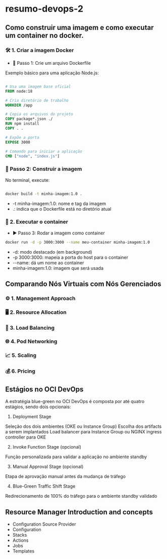 # resumo-devops-2

## Como construir uma imagem e como executar um container no docker.

### 🛠️ 1. Criar a imagem Docker

- 📄 Passo 1: Crie um arquivo Dockerfile

Exemplo básico para uma aplicação Node.js:
```Dockerfile

# Usa uma imagem base oficial
FROM node:18

# Cria diretório de trabalho
WORKDIR /app

# Copia os arquivos do projeto
COPY package*.json ./
RUN npm install
COPY . .

# Expõe a porta
EXPOSE 3000

# Comando para iniciar a aplicação
CMD ["node", "index.js"]


```

### 🧱 Passo 2: Construir a imagem

No terminal, execute:

```bash

docker build -t minha-imagem:1.0 .

```

- -t minha-imagem:1.0: nome e tag da imagem
- .: indica que o Dockerfile está no diretório atual

### 🚀 2. Executar o container

- ▶️ Passo 3: Rodar a imagem como container

```bash
docker run -d -p 3000:3000 --name meu-container minha-imagem:1.0
```

* -d: modo destacado (em background)
* -p 3000:3000: mapeia a porta do host para o container
* --name: dá um nome ao container
* minha-imagem:1.0: imagem que será usada

## Comparando Nós Virtuais com Nós Gerenciados

### ⚙️ 1. Management Approach

### 🖥️ 2. Resource Allocation

### 🔀 3. Load Balancing

### 🌐 4. Pod Networking

### 📈 5. Scaling

### 💰 6. Pricing


## Estágios no OCI DevOps

A estratégia blue-green no OCI DevOps é composta por até quatro estágios, sendo dois opcionais:

1. Deployment Stage

Seleção dos dois ambientes (OKE ou Instance Group)
Escolha dos artifacts a serem implantados
Load balancer para Instance Group ou NGINX ingress controller para OKE

2. Invoke Function Stage (opcional)

Função personalizada para validar a aplicação no ambiente standby

3. Manual Approval Stage (opcional)

Etapa de aprovação manual antes da mudança de tráfego

4. Blue-Green Traffic Shift Stage

Redirecionamento de 100% do tráfego para o ambiente standby validado



## Resource Manager Introduction and concepts

- Configuration Source Provider
- Configuration
- Stacks
- Actions
- Jobs
- Templates


